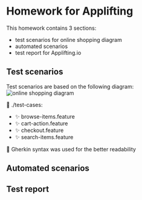 # Homework for Applifting

This homework contains 3 sections:
- test scenarios for online shopping diagram
- automated scenarios
- test report for Applifting.io

## Test scenarios

Test scenarios are based on the following diagram:
![online shopping diagram](https://www.uml-diagrams.org/examples/activity-examples-online-shopping.png)

📁 ./test-cases:
- ✨ browse-items.feature
- ✨ cart-action.feature
- ✨ checkout.feature
- ✨ search-items.feature

🥒 Gherkin syntax was used for the better readability

## Automated scenarios

## Test report

